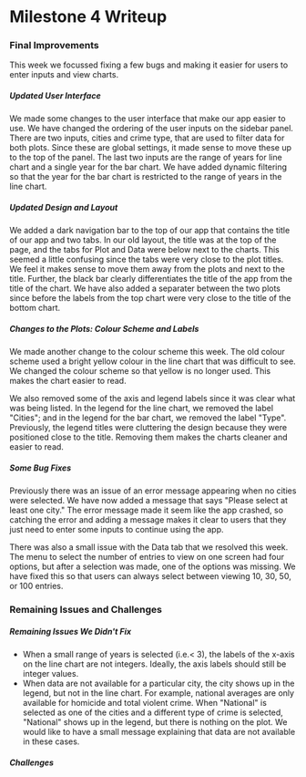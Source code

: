 Milestone 4 Writeup
================

### Final Improvements

This week we focussed fixing a few bugs and making it easier for users to enter inputs and view charts.

##### Updated User Interface

We made some changes to the user interface that make our app easier to use. We have changed the ordering of the user inputs on the sidebar panel. There are two inputs, cities and crime type, that are used to filter data for both plots. Since these are global settings, it made sense to move these up to the top of the panel. The last two inputs are the range of years for line chart and a single year for the bar chart. We have added dynamic filtering so that the year for the bar chart is restricted to the range of years in the line chart.

##### Updated Design and Layout

We added a dark navigation bar to the top of our app that contains the title of our app and two tabs. In our old layout, the title was at the top of the page, and the tabs for Plot and Data were below next to the charts. This seemed a little confusing since the tabs were very close to the plot titles. We feel it makes sense to move them away from the plots and next to the title. Further, the black bar clearly differentiates the title of the app from the title of the chart. We have also added a separater between the two plots since before the labels from the top chart were very close to the title of the bottom chart.

##### Changes to the Plots: Colour Scheme and Labels

We made another change to the colour scheme this week. The old colour scheme used a bright yellow colour in the line chart that was difficult to see. We changed the colour scheme so that yellow is no longer used. This makes the chart easier to read.

We also removed some of the axis and legend labels since it was clear what was being listed. In the legend for the line chart, we removed the label "Cities"; and in the legend for the bar chart, we removed the label "Type". Previously, the legend titles were cluttering the design because they were positioned close to the title. Removing them makes the charts cleaner and easier to read.

##### Some Bug Fixes

Previously there was an issue of an error message appearing when no cities were selected. We have now added a message that says "Please select at least one city." The error message made it seem like the app crashed, so catching the error and adding a message makes it clear to users that they just need to enter some inputs to continue using the app.

There was also a small issue with the Data tab that we resolved this week. The menu to select the number of entries to view on one screen had four options, but after a selection was made, one of the options was missing. We have fixed this so that users can always select between viewing 10, 30, 50, or 100 entries.

### Remaining Issues and Challenges

##### Remaining Issues We Didn't Fix

-   When a small range of years is selected (i.e.&lt; 3), the labels of the x-axis on the line chart are not integers. Ideally, the axis labels should still be integer values.
-   When data are not available for a particular city, the city shows up in the legend, but not in the line chart. For example, national averages are only available for homicide and total violent crime. When "National" is selected as one of the cities and a different type of crime is selected, "National" shows up in the legend, but there is nothing on the plot. We would like to have a small message explaining that data are not available in these cases.

##### Challenges

